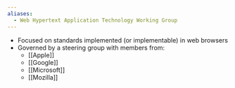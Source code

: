 ```yaml
---
aliases:
  - Web Hypertext Application Technology Working Group
---
```

- Focused on standards implemented (or implementable) in web browsers
- Governed by a steering group with members from:
	- [[Apple]]
	- [[Google]]
	- [[Microsoft]]
	- [[Mozilla]]